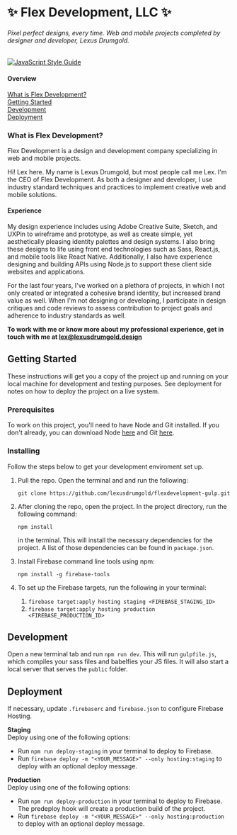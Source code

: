 # :sparkles: Flex Development, LLC :sparkles:
###### Pixel perfect designs, every time. Web and mobile projects completed by designer and developer, Lexus Drumgold.

[![JavaScript Style Guide](https://img.shields.io/badge/code_style-standard-brightgreen.svg)](https://standardjs.com)

#### Overview
[What is Flex Development?](#what-is-flex-development)  
[Getting Started](#getting-started)  
[Development](#development)  
[Deployment](#deployment)  

### What is Flex Development?
Flex Development is a design and development company specializing in web and
mobile projects.

Hi! Lex here. My name is Lexus Drumgold, but most people call me Lex. I'm the
CEO of Flex Development. As both a designer and developer, I use industry
standard techniques and practices to implement creative web and mobile
solutions.

#### Experience
My design experience includes using Adobe Creative Suite, Sketch, and UXPin to
wireframe and prototype, as well as create simple, yet aesthetically pleasing
identity palettes and design systems. I also bring these designs to life using
front end technologies such as Sass, React.js, and mobile tools like React
Native. Additionally, I also have experience designing and building APIs using
Node.js to support these client side websites and applications.

For the last four years, I've worked on a plethora of projects, in which I not
only created or integrated a cohesive brand identity, but increased brand value
as well. When I'm not designing or developing, I participate in design critiques
and code reviews to assess contribution to project goals and adherence to
industry standards as well.

**To work with me or know more about my professional experience, get in touch with me at <lex@lexusdrumgold.design>**

## Getting Started

These instructions will get you a copy of the project up and running on your local machine for development and testing purposes. See deployment for notes on how to deploy the project on a live system.

### Prerequisites

To work on this project, you'll need to have Node and Git installed. If you don't already, you can download Node [here](https://nodejs.org/en/download/) and Git [here](https://git-scm.com/downloads).

### Installing

Follow the steps below to get your development enviroment set up.

1.  Pull the repo. Open the terminal and and run the following:

    ```
    git clone https://github.com/lexusdrumgold/flexdevelopment-gulp.git
    ```

2.  After cloning the repo, open the project. In the project directory, run the following command:

    ```
    npm install
    ```

    in the terminal. This will install the necessary dependencies for the project. A list of those dependencies can be found in `package.json`.

3. Install Firebase command line tools using npm:
    ```
    npm install -g firebase-tools
    ```  
    
4. To set up the Firebase targets, run the following in your terminal:
    1. `firebase target:apply hosting staging <FIREBASE_STAGING_ID>`
    2. `firebase target:apply hosting production <FIREBASE_PRODUCTION_ID>`


## Development
Open a new terminal tab and run `npm run dev`. This will run `gulpfile.js`,
which compiles your sass files and babelfies your JS files. It will also start a
local server that serves the `public` folder.

## Deployment
If necessary, update `.firebaserc` and `firebase.json` to configure Firebase
Hosting.

**Staging**  
Deploy using one of the following options:
- Run `npm run deploy-staging` in your terminal to deploy to Firebase.
- Run `firebase deploy -m "<YOUR_MESSAGE>" --only hosting:staging` to
  deploy with an optional deploy message.

**Production**  
Deploy using one of the following options:
- Run `npm run deploy-production` in your terminal to deploy to Firebase. The
  predeploy hook will create a production build of the project.
- Run `firebase deploy -m "<YOUR_MESSAGE>" --only hosting:production`
  to deploy with an optional deploy message.

